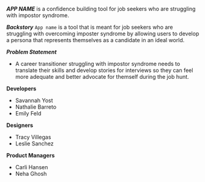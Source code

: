 ***APP NAME*** is a confidence building tool for job seekers who are struggling with impostor syndrome.

***Backstory***
`App name` is a tool that is meant for job seekers who are struggling with overcoming imposter syndrome by allowing users to develop a persona that represents themselves as a candidate in an ideal world.

***Problem Statement***
- A career transitioner struggling with impostor syndrome needs to translate their skills and develop stories for interviews so they can feel more adequate and better advocate for themself during the job hunt.

**Developers**
- Savannah Yost
- Nathalie Barreto
- Emily Feld

**Designers**
- Tracy Villegas
- Leslie Sanchez

**Product Managers**
- Carli Hansen
- Neha Ghosh

